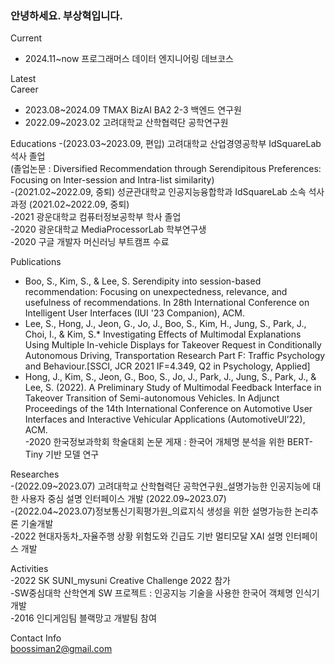 <h3>안녕하세요. 부상혁입니다.</h3>

Current<br>
 - 2024.11~now 프로그래머스 데이터 엔지니어링 데브코스 

Latest<br>
Career<br>
 - 2023.08~2024.09  TMAX BizAI BA2 2-3 백엔드 연구원
 - 2022.09~2023.02 고려대학교 산학협력단 공학연구원 

Educations
 -(2023.03\~2023.09, 편입) 고려대학교 산업경영공학부 IdSquareLab 석사 졸업 <br>
  (졸업논문 : Diversified Recommendation through Serendipitous Preferences: Focusing on Inter-session and Intra-list similarity)<br>
 -(2021.02\~2022.09, 중퇴) 성균관대학교 인공지능융합학과 IdSquareLab 소속 석사과정 (2021.02\~2022.09, 중퇴)<br>
 -2021 광운대학교 컴퓨터정보공학부 학사 졸업<br>
 -2020 광운대학교 MediaProcessorLab 학부연구생<br>
 -2020 구글 개발자 머신러닝 부트캠프 수료<br>
 
Publications<br>
 - Boo, S., Kim, S., & Lee, S. Serendipity into session-based recommendation: Focusing on unexpectedness, relevance, and usefulness of recommendations. In 28th International Conference on Intelligent User Interfaces (IUI '23 Companion), ACM. <br>
 - Lee, S., Hong, J., Jeon, G., Jo, J., Boo, S., Kim, H., Jung, S., Park, J., Choi, I., &  Kim, S.* Investigating Effects of Multimodal Explanations Using Multiple In-vehicle Displays for Takeover Request in Conditionally Autonomous Driving, Transportation Research Part F: Traffic Psychology and Behaviour.[SSCI, JCR 2021 IF=4.349, Q2 in Psychology, Applied] <br>
 - Hong, J., Kim, S., Jeon, G., Boo, S., Jo, J., Park, J., Jung, S., Park, J., & Lee, S. (2022).  A Preliminary Study of Multimodal Feedback Interface in Takeover Transition of Semi-autonomous Vehicles. In Adjunct Proceedings of the 14th International Conference on Automotive User Interfaces and Interactive Vehicular Applications (AutomotiveUI’22), ACM.<br>
 -2020 한국정보과학회 학술대회 논문 게재 : 한국어 개체명 분석을 위한 BERT-Tiny 기반 모델 연구<br>
 
Researches<br>
 -(2022.09\~2023.07) 고려대학교 산학협력단 공학연구원_설명가능한 인공지능에 대한 사용자 중심 설명 인터페이스 개발 (2022.09\~2023.07)<br>
 -(2022.04\~2023.07)정보통신기획평가원_의료지식 생성을 위한 설명가능한 논리추론 기술개발<br>
 -2022 현대자동차_자율주행 상황 위험도와 긴급도 기반 멀티모달 XAI 설명 인터페이스 개발<br>

Activities<br>
 -2022 SK SUNI_mysuni Creative Challenge 2022 참가<br>
 -SW중심대학 산학연계 SW 프로젝트 : 인공지능 기술을 사용한 한국어 객체명 인식기 개발<br>
 -2016 인디게임팀 블랙망고 개발팀 참여<br>

Contact Info<br>
boossiman2@gmail.com<br>
